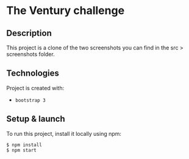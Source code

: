 # The Ventury challenge

## Description

This project is a clone of the two screenshots you can find in the src > screenshots folder.

## Technologies

Project is created with:

- `bootstrap 3`

## Setup & launch

To run this project, install it locally using npm:

```
$ npm install
$ npm start
```
